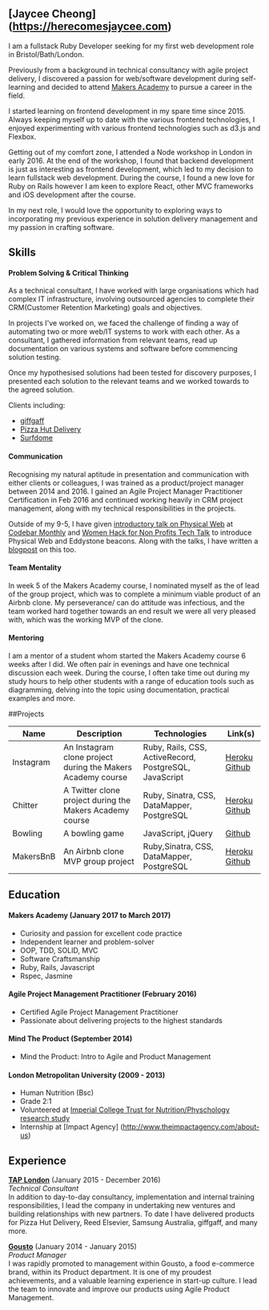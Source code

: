 ## [Jaycee Cheong] (https://herecomesjaycee.com)
I am a fullstack Ruby Developer seeking for my first web development role in Bristol/Bath/London. 

Previously from a background in technical consultancy with agile project delivery, I discovered a passion for web/software development during self-learning and decided to attend [Makers Academy](http://www.makersacademy.com) to pursue a career in the field. 

I started learning on frontend development in my spare time since 2015. Always keeping myself up to date with the various frontend technologies, I enjoyed experimenting with various frontend technologies such as d3.js and Flexbox. 

Getting out of my comfort zone, I attended a Node workshop in London in early 2016. At the end of the workshop, I found that backend development is just as interesting as frontend development, which led to my decision to learn fullstack web development. During the course, I found a new love for Ruby on Rails however I am keen to explore React, other MVC frameworks and iOS development after the course.  

In my next role, I would love the opportunity to exploring ways to incorporating my previous experience in solution delivery management and my passion in crafting software. 

## Skills

#### Problem Solving & Critical Thinking
As a technical consultant, I have worked with large organisations which had complex IT infrastructure, involving outsourced agencies to complete their CRM(Customer Retention Marketing) goals and objectives. 

In projects I've worked on, we faced the challenge of finding a way of automating two or more web/IT systems to work with each other. As a consultant, I gathered information from relevant teams, read up documentation on various systems and software before commencing solution testing. 

Once my hypothesised solutions had been tested for discovery purposes, I presented each solution to the relevant teams and we worked towards to the agreed solution. 

Clients including:
- [giffgaff](http://giffgaff.com)
- [Pizza Hut Delivery](https://pizzahut.co.uk)
- [Surfdome](http://surfdome.co.uk) 

#### Communication
Recognising my natural aptitude in presentation and communication with either clients or colleagues, I was trained as a product/project manager between 2014 and 2016. I gained an Agile Project Manager Practitioner Certification in Feb 2016 and continued working heavily in CRM project management, along with my technical responsibilities in the projects. 

Outside of my 9-5, I have given [introductory talk on Physical Web](https://docs.google.com/presentation/d/1dkVVZCefEtuCmpVE6rQVt8q7YKrDGID793M5Mh138uA/edit?usp=sharing) at [Codebar Monthly](https://codebar.io/meetings/monthly-jun-2016) and [Women Hack for Non Profits Tech Talk](https://generalassemb.ly/education/women-hack-for-non-profits-tech-talks-evening) to introduce Physical Web and Eddystone beacons. Along with the talks, I have written a [blogpost](http://bit.ly/2hLOBkW) on this too. 

#### Team Mentality 
In week 5 of the Makers Academy course, I nominated myself as the of lead of the group project, which was to complete a minimum viable product of an Airbnb clone. My perseverance/ can do attitude was infectious, and the team worked hard together towards an end result we were all very pleased with, which was the working MVP of the clone. 

#### Mentoring
I am a mentor of a student whom started the Makers Academy course 6 weeks after I did. We often pair in evenings and have one technical discussion each week. During the course, I often take time out during my study hours to help other students with a range of education tools such as diagramming, delving into the topic using documentation, practical examples and more. 

##Projects

| Name   | Description |Technologies |Link(s)|
| --------|---------|-------|-------|
| Instagram  | An Instagram clone project during the Makers Academy course| Ruby, Rails, CSS, ActiveRecord, PostgreSQL, JavaScript    |[Heroku](https://chitter-jaycee.herokuapp.com/) [Github](https://github.com/herecomesjaycee/chitter-challenge)|
| Chitter  | A Twitter clone project during the Makers Academy course| Ruby, Sinatra, CSS, DataMapper, PostgreSQL    |[Heroku](https://chitter-jaycee.herokuapp.com/) [Github](https://github.com/herecomesjaycee/chitter-challenge)|
| Bowling | A bowling game  |JavaScript, jQuery   |[Github](https://github.com/herecomesjaycee/bowling-challenge)|
| MakersBnB | An Airbnb clone MVP group project  |Ruby,Sinatra, CSS, DataMapper, PostgreSQL   |[Heroku](https://github.com/herecomesjaycee/Makersbnb/tree/master) [Github](https://byte-2-makersbnb.herokuapp.com/spaces)|

## Education

#### Makers Academy (January 2017 to March 2017)
- Curiosity and passion for excellent code practice 
- Independent learner and problem-solver
- OOP, TDD, SOLID, MVC
- Software Craftsmanship
- Ruby, Rails, Javascript
- Rspec, Jasmine

#### Agile Project Management Practitioner (February 2016)
- Certified Agile Project Management Practitioner
- Passionate about delivering projects to the highest standards

#### Mind The Product (September 2014)
- Mind the Product: Intro to Agile and Product Management

#### London Metropolitan University  (2009 - 2013)
- Human Nutrition (Bsc)
- Grade 2:1
- Volunteered at [Imperial College Trust for Nutrition/Physchology research study](http://gut.bmj.com/content/early/2013/08/20/gutjnl-2013-305008) 
- Internship at [Impact Agency] (http://www.theimpactagency.com/about-us)

## Experience

[**TAP London**](www.wearetaplondon.com) (January 2015 - December 2016)    
*Technical Consultant*  
In addition to day-to-day consultancy, implementation and internal training responsibilities, I lead the company in undertaking new ventures and building relationships with new partners. To date I have delivered products for Pizza Hut Delivery, Reed Elsevier, Samsung Australia, giffgaff, and many more.

[**Gousto**](www.gousto.com) (January 2014 - January 2015)   
*Product Manager*  
I was rapidly promoted to management within Gousto, a food e-commerce brand, within its Product department. It is one of my proudest achievements, and a valuable learning experience in start-up culture. I lead the team to innovate and improve our products using Agile Product Management.

